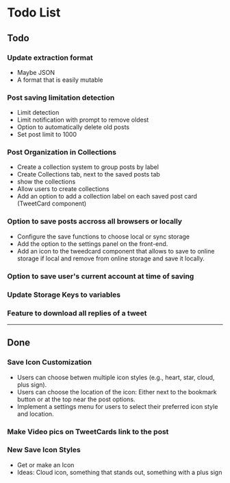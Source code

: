 # Todo List


## Todo

### Update extraction format
- Maybe JSON
- A format that is easily mutable

### Post saving limitation detection
- Limit detection
- Limit notification with prompt to remove oldest 
- Option to automatically delete old posts
- Set post limit to 1000

### Post Organization in Collections
- Create a collection system to group posts by label
- Create Collections tab, next to the saved posts tab
- show the collections
- Allow users to create collections
- Add an option to add a collection label on each saved post card (TweetCard component)

### Option to save posts accross all browsers or locally
- Configure the save functions to choose local or sync storage
- Add the option to the settings panel on the front-end.
- Add an icon to the tweedcard component that allows to save to online storage if local and remove from online storage and save it locally.

### Option to save user's current account at time of saving

### Update Storage Keys to variables

### Feature to download all replies of a tweet


***

## Done

### Save Icon Customization
- Users can choose betwen multiple icon styles (e.g., heart, star, cloud, plus sign).
- Users can choose the location of the icon: Either next to the bookmark button or at the top near the post options.
- Implement a settings menu for users to select their preferred icon style and location.

### Make Video pics on TweetCards link to the post

### New Save Icon Styles
- Get or make an Icon 
- Ideas: Cloud icon, something that stands out, something with a plus sign